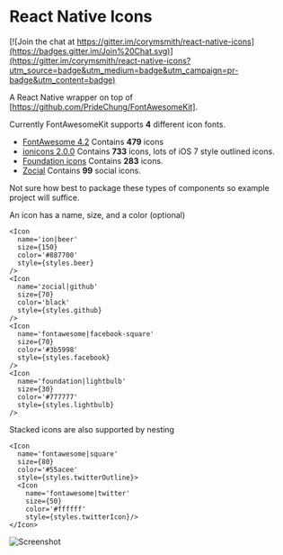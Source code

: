 # React Native Icons

[![Join the chat at https://gitter.im/corymsmith/react-native-icons](https://badges.gitter.im/Join%20Chat.svg)](https://gitter.im/corymsmith/react-native-icons?utm_source=badge&utm_medium=badge&utm_campaign=pr-badge&utm_content=badge)

A React Native wrapper on top of [https://github.com/PrideChung/FontAwesomeKit].

Currently FontAwesomeKit supports **4** different icon fonts.

- [FontAwesome 4.2](http://fortawesome.github.io/Font-Awesome/) Contains **479** icons
- [ionicons 2.0.0](http://ionicons.com/) Contains **733** icons, lots of iOS 7 style outlined icons.
- [Foundation icons](http://zurb.com/playground/foundation-icon-fonts-3) Contains **283** icons.
- [Zocial](http://zocial.smcllns.com/) Contains **99** social icons.


Not sure how best to package these types of components so example project will suffice.

An icon has a name, size, and a color (optional)

```
<Icon
  name='ion|beer'
  size={150}
  color='#887700'
  style={styles.beer}
/>
<Icon
  name='zocial|github'
  size={70}
  color='black'
  style={styles.github}
/>
<Icon
  name='fontawesome|facebook-square'
  size={70}
  color='#3b5998'
  style={styles.facebook}
/>
<Icon
  name='foundation|lightbulb'
  size={30}
  color='#777777'
  style={styles.lightbulb}
/>
```

Stacked icons are also supported by nesting

```
<Icon
  name='fontawesome|square'
  size={80}
  color='#55acee'
  style={styles.twitterOutline}>
  <Icon
    name='fontawesome|twitter'
    size={50}
    color='#ffffff'
    style={styles.twitterIcon}/>
</Icon>
```

![Screenshot](https://dl.dropboxusercontent.com/u/6721696/stacked-demo.png)